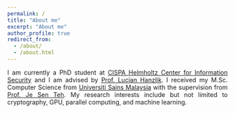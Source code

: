 ```yaml
---
permalink: /
title: "About me"
excerpt: "About me"
author_profile: true
redirect_from: 
  - /about/
  - /about.html
---
```


<p style="text-align: justify;">
I am currently a PhD student at <a href="https://cispa.de">CISPA Helmholtz Center for Information Security</a> and I am advised by <a href="https://cispa.de/en/people/lucjan.hanzlik/">Prof. Lucjan Hanzlik</a>. I received my M.Sc. Computer Science from <a href="https://www.usm.my/">Universiti Sains Malaysia</a> with the supervision from <a href="https://www.tehjesen.com/">Prof. Je Sen Teh</a>. My research interests include but not limited to cryptography, GPU, parallel computing, and machine learning.
</p>
